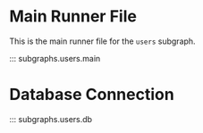 # Main Runner File

This is the main runner file for the `users` subgraph.

::: subgraphs.users.main

# Database Connection

::: subgraphs.users.db
